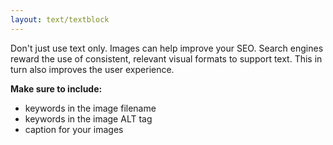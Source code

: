 ```yaml
---
layout: text/textblock
---
```

Don't just use text only. Images can help improve your SEO. Search engines reward the use of consistent, relevant visual formats to support text. This in turn also improves the user experience.

**Make sure to include:**
- keywords in the image filename
- keywords in the image ALT tag
- caption for your images
